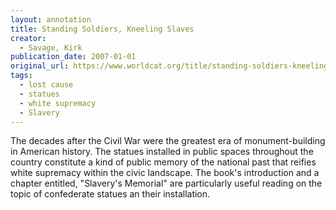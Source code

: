 ```yaml
---
layout: annotation
title: Standing Soldiers, Kneeling Slaves
creator:
  - Savage, Kirk  
publication_date: 2007-01-01
original_url: https://www.worldcat.org/title/standing-soldiers-kneeling-slaves-race-war-and-monument-in-nineteenth-century-america/oclc/255016804
tags:
  - lost cause
  - statues
  - white supremacy
  - Slavery
---
```

The decades after the Civil War were the greatest era of monument-building in American history. The statues installed in public spaces throughout the country constitute a kind of public memory of the national past that reifies white supremacy within the civic landscape. The book's introduction and a chapter entitled, "Slavery's Memorial" are particularly useful reading on the topic of confederate statues an their installation.

